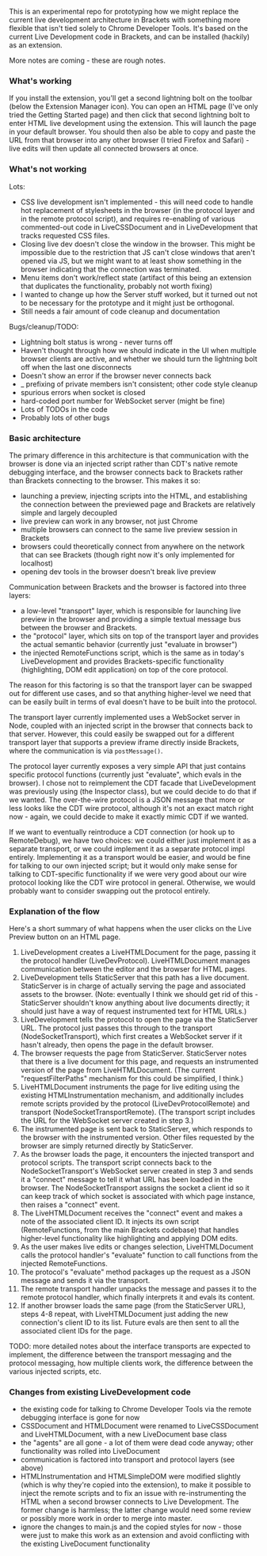 This is an experimental repo for prototyping how we might replace the current live development architecture in Brackets with something more flexible that isn't tied solely to Chrome Developer Tools. It's based on the current Live Development code in Brackets, and can be installed (hackily) as an extension.

More notes are coming - these are rough notes.

### What's working

If you install the extension, you'll get a second lightning bolt on the toolbar (below the Extension Manager icon). You can open an HTML page (I've only tried the Getting Started page) and then click that second lightning bolt to enter HTML live development using the extension. This will launch the page in your default browser. You should then also be able to copy and paste the URL from that browser into any other browser (I tried Firefox and Safari) - live edits will then update all connected browsers at once.

### What's not working

Lots:

* CSS live development isn't implemented - this will need code to handle hot replacement of stylesheets in the browser (in the protocol layer and in the remote protocol script), and requires re-enabling of various commented-out code in LiveCSSDocument and in LiveDevelopment that tracks requested CSS files.
* Closing live dev doesn't close the window in the browser. This might be impossible due to the restriction that JS can't close windows that aren't opened via JS, but we might want to at least show something in the browser indicating that the connection was terminated.
* Menu items don't work/reflect state (artifact of this being an extension that duplicates the functionality, probably not worth fixing)
* I wanted to change up how the Server stuff worked, but it turned out not to be necessary for the prototype and it might just be orthogonal.
* Still needs a fair amount of code cleanup and documentation

Bugs/cleanup/TODO:

* Lightning bolt status is wrong - never turns off
* Haven't thought through how we should indicate in the UI when multiple browser clients are active, and whether we should turn the lightning bolt off when the last one disconnects
* Doesn't show an error if the browser never connects back
* _ prefixing of private members isn't consistent; other code style cleanup
* spurious errors when socket is closed
* hard-coded port number for WebSocket server (might be fine)
* Lots of TODOs in the code
* Probably lots of other bugs

### Basic architecture

The primary difference in this architecture is that communication with the browser is done via an injected script rather than CDT's native remote debugging interface, and the browser connects back to Brackets rather than Brackets connecting to the browser. This makes it so:

* launching a preview, injecting scripts into the HTML, and establishing the connection between the previewed page and Brackets are relatively simple and largely decoupled
* live preview can work in any browser, not just Chrome
* multiple browsers can connect to the same live preview session in Brackets
* browsers could theoretically connect from anywhere on the network that can see Brackets (though right now it's only implemented for localhost)
* opening dev tools in the browser doesn't break live preview

Communication between Brackets and the browser is factored into three layers:

* a low-level "transport" layer, which is responsible for launching live preview in the browser and providing a simple textual message bus between the browser and Brackets.
* the "protocol" layer, which sits on top of the transport layer and provides the actual semantic behavior (currently just "evaluate in browser")
* the injected RemoteFunctions script, which is the same as in today's LiveDevelopment and provides Brackets-specific functionality (highlighting, DOM edit application) on top of the core protocol.

The reason for this factoring is so that the transport layer can be swapped out for different use cases, and so that anything higher-level we need that can be easily built in terms of eval doesn't have to be built into the protocol. 

The transport layer currently implemented uses a WebSocket server in Node, coupled with an injected script in the browser that connects back to that server. However, this could easily be swapped out for a different transport layer that supports a preview iframe directly inside Brackets, where the communication is via `postMessage()`.

The protocol layer currently exposes a very simple API that just contains specific protocol functions (currently just "evaluate", which evals in the browser). I chose not to reimplement the CDT facade that LiveDevelopment was previously using (the Inspector class), but we could decide to do that if we wanted. The over-the-wire protocol is a JSON message that more or less looks like the CDT wire protocol, although it's not an exact match right now - again, we could decide to make it exactly mimic CDT if we wanted.

If we want to eventually reintroduce a CDT connection (or hook up to RemoteDebug), we have two choices: we could either just implement it as a separate transport, or we could implement it as a separate protocol impl entirely. Implementing it as a transport would be easier, and would be fine for talking to our own injected script; but it would only make sense for talking to CDT-specific functionality if we were very good about our wire protocol looking like the CDT wire protocol in general. Otherwise, we would probably want to consider swapping out the protocol entirely.

### Explanation of the flow

Here's a short summary of what happens when the user clicks on the Live Preview button on an HTML page.

1. LiveDevelopment creates a LiveHTMLDocument for the page, passing it the protocol handler (LiveDevProtocol). LiveHTMLDocument manages communication between the editor and the browser for HTML pages.
2. LiveDevelopment tells StaticServer that this path has a live document. StaticServer is in charge of actually serving the page and associated assets to the browser. (Note: eventually I think we should get rid of this - StaticServer shouldn't know anything about live documents directly; it should just have a way of request instrumented text for HTML URLs.)
3. LiveDevelopment tells the protocol to open the page via the StaticServer URL. The protocol just passes this through to the transport (NodeSocketTransport), which first creates a WebSocket server if it hasn't already, then opens the page in the default browser.
4. The browser requests the page from StaticServer. StaticServer notes that there is a live document for this page, and requests an instrumented version of the page from LiveHTMLDocument. (The current "requestFilterPaths" mechanism for this could be simplified, I think.)
5. LiveHTMLDocument instruments the page for live editing using the existing HTMLInstrumentation mechanism, and additionally includes remote scripts provided by the protocol (LiveDevProtocolRemote) and transport (NodeSocketTransportRemote). (The transport script includes the URL for the WebSocket server created in step 3.)
6. The instrumented page is sent back to StaticServer, which responds to the browser with the instrumented version. Other files requested by the browser are simply returned directly by StaticServer.
7. As the browser loads the page, it encounters the injected transport and protocol scripts. The transport script connects back to the NodeSocketTransport's WebSocket server created in step 3 and sends it a "connect" message to tell it what URL has been loaded in the browser. The NodeSocketTransport assigns the socket a client id so it can keep track of which socket is associated with which page instance, then raises a "connect" event.
8. The LiveHTMLDocument receives the "connect" event and makes a note of the associated client ID. It injects its own script (RemoteFunctions, from the main Brackets codebase) that handles higher-level functionality like highlighting and applying DOM edits.
9. As the user makes live edits or changes selection, LiveHTMLDocument calls the protocol handler's "evaluate" function to call functions from the injected RemoteFunctions.
10. The protocol's "evaluate" method packages up the request as a JSON message and sends it via the transport.
11. The remote transport handler unpacks the message and passes it to the remote protocol handler, which finally interprets it and evals its content.
12. If another browser loads the same page (from the StaticServer URL), steps 4-8 repeat, with LiveHTMLDocument just adding the new connection's client ID to its list. Future evals are then sent to all the associated client IDs for the page.

TODO: more detailed notes about the interface transports are expected to implement, the difference between the transport messaging and the protocol messaging, how multiple clients work, the difference between the various injected scripts, etc.

### Changes from existing LiveDevelopment code

* the existing code for talking to Chrome Developer Tools via the remote debugging interface is gone for now
* CSSDocument and HTMLDocument were renamed to LiveCSSDocument and LiveHTMLDocument, with a new LiveDocument base class
* the "agents" are all gone - a lot of them were dead code anyway; other functionality was rolled into LiveDocument
* communication is factored into transport and protocol layers (see above)
* HTMLInstrumentation and HTMLSimpleDOM were modified slightly (which is why they're copied into the extension), to make it possible to inject the remote scripts and to fix an issue with re-instrumenting the HTML when a second browser connects to Live Development. The former change is harmless; the latter change would need some review or possibly more work in order to merge into master. 
* ignore the changes to main.js and the copied styles for now - those were just to make this work as an extension and avoid conflicting with the existing LiveDocument functionality